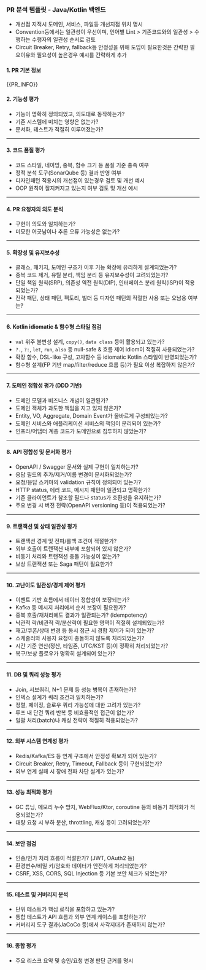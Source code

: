 ### PR 분석 템플릿 - Java/Kotlin 백엔드
- 개선점 지적시 도메인, 서비스, 파일등 개선지점 위치 명시
- Convention등에서는 일관성이 우선이며, 언어별 Lint > 기존코드와의 일관성 > 수행하는 수행자의 일관성 순서로 검토
-  Circuit Breaker, Retry, fallback등 안정성을 위해 도입이 필요한것은 간략한 필요이유와 필요성이 높은경우 예시를 간략하게 추가

#### 1. PR 기본 정보
{{PR_INFO}}

#### 2. 기능성 평가
- 기능이 명확히 정의되었고, 의도대로 동작하는가?
- 기존 시스템에 미치는 영향은 없는가?
- 문서화, 테스트가 적절히 이루어졌는가?

---

#### 3. 코드 품질 평가
- 코드 스타일, 네이밍, 중복, 함수 크기 등 품질 기준 충족 여부
- 정적 분석 도구(SonarQube 등) 결과 반영 여부
-  디자인패턴 적용시의 개선점이 있는경우 검토 및 개선 예시
-  OOP 원칙이 잘지켜지고 있는지 여부 검토 및 개선 예시

---

#### 4. PR 요청자의 의도 분석
- 구현이 의도와 일치하는가?
- 미묘한 어긋남이나 추론 오류 가능성은 없는가?

---

#### 5. 확장성 및 유지보수성
- 클래스, 패키지, 도메인 구조가 이후 기능 확장에 유리하게 설계되었는가?
- 중복 코드 제거, 유틸 분리, 책임 분리 등 유지보수성이 고려되었는가?
- 단일 책임 원칙(SRP), 의존성 역전 원칙(DIP), 인터페이스 분리 원칙(ISP)이 적용되었는가?
- 전략 패턴, 상태 패턴, 팩토리, 빌더 등 디자인 패턴의 적절한 사용 또는 오남용 여부는?

---

#### 6. Kotlin idiomatic & 함수형 스타일 점검
- `val` 위주 불변성 설계, `copy()`, `data class` 등이 활용되고 있는가?
- `?.`, `?:`, `let`, `run`, `also` 등 null-safe & 흐름 제어 idiom이 적절히 사용되었는가?
- 확장 함수, DSL-like 구성, 고차함수 등 idiomatic Kotlin 스타일이 반영되었는가?
- 함수형 설계(FP 기반 map/filter/reduce 흐름 등)가 필요 이상 복잡하지 않은가?

---

#### 7. 도메인 정합성 평가 (DDD 기반)
- 도메인 모델과 비즈니스 개념이 일관된가?
- 도메인 객체가 과도한 책임을 지고 있지 않은가?
- Entity, VO, Aggregate, Domain Event가 올바르게 구성되었는가?
- 도메인 서비스와 애플리케이션 서비스의 책임이 분리되어 있는가?
- 인프라/어댑터 계층 코드가 도메인으로 침투하지 않았는가?

---

#### 8. API 정합성 및 문서화 평가
- OpenAPI / Swagger 문서와 실제 구현이 일치하는가?
- 응답 필드의 추가/제거/이름 변경이 문서화되었는가?
- 요청/응답 스키마의 validation 규칙이 정의되어 있는가?
- HTTP status, 에러 코드, 메시지 패턴이 일관되고 명확한가?
- 기존 클라이언트가 참조할 필드나 status가 호환성을 유지하는가?
- 주요 변경 시 버전 전략(OpenAPI versioning 등)이 적용되었는가?

---

#### 9. 트랜잭션 및 상태 일관성 평가
- 트랜잭션 경계 및 전파/롤백 조건이 적절한가?
- 외부 호출이 트랜잭션 내부에 포함되어 있지 않은가?
- 비동기 처리와 트랜잭션 충돌 가능성이 없는가?
- 보상 트랜잭션 또는 Saga 패턴이 필요한가?

---

#### 10. 고난이도 일관성/경계 제어 평가
- 이벤트 기반 흐름에서 데이터 정합성이 보장되는가?
- Kafka 등 메시지 처리에서 순서 보장이 필요한가?
- 중복 호출/재처리에도 결과가 일관되는가? (Idempotency)
- 낙관적 락/비관적 락/분산락이 필요한 영역이 적절히 설계되었는가?
- 재고/쿠폰/상태 변경 등 동시 접근 시 경합 제어가 되어 있는가?
- 스케줄러와 사용자 요청이 충돌하지 않도록 처리되었는가?
- 시간 기준 연산(정산, 타임존, UTC/KST 등)이 정확히 처리되었는가?
- 복구/보상 플로우가 명확히 설계되어 있는가?

---

#### 11. DB 및 쿼리 성능 평가
- Join, 서브쿼리, N+1 문제 등 성능 병목이 존재하는가?
- 인덱스 설계가 쿼리 조건과 일치하는가?
- 정렬, 페이징, 슬로우 쿼리 가능성에 대한 고려가 있는가?
- 루프 내 단건 쿼리 반복 등 비효율적인 접근이 없는가?
- 일괄 처리(batch)나 캐싱 전략이 적절히 적용되었는가?

---

#### 12. 외부 시스템 연계성 평가
- Redis/Kafka/ES 등 연계 구조에서 안정성 확보가 되어 있는가?
- Circuit Breaker, Retry, Timeout, Fallback 등이 구현되었는가?
- 외부 연계 실패 시 장애 전파 차단 설계가 있는가?

---

#### 13. 성능 최적화 평가
- GC 튜닝, 메모리 누수 방지, WebFlux/Ktor, coroutine 등의 비동기 최적화가 적용되었는가?
- 대량 요청 시 부하 분산, throttling, 캐싱 등이 고려되었는가?

---

#### 14. 보안 점검
- 인증/인가 처리 흐름이 적절한가? (JWT, OAuth2 등)
- 환경변수/비밀 키/암호화 데이터가 안전하게 처리되었는가?
- CSRF, XSS, CORS, SQL Injection 등 기본 보안 체크가 되었는가?

---

#### 15. 테스트 및 커버리지 분석
- 단위 테스트가 핵심 로직을 포함하고 있는가?
- 통합 테스트가 API 흐름과 외부 연계 케이스를 포함하는가?
- 커버리지 도구 결과(JaCoCo 등)에서 사각지대가 존재하지 않는가?

---

#### 16. 종합 평가
- 주요 리스크 요약 및 승인/요청 변경 판단 근거를 명시
